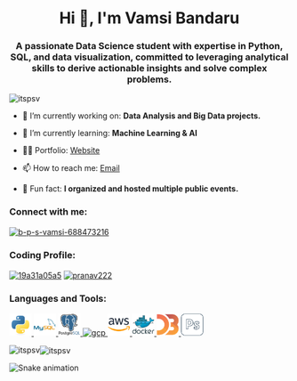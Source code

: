 <h1 align="center">Hi 👋, I'm Vamsi Bandaru</h1>
<h3 align="center">A passionate Data Science student with expertise in Python, SQL, and data visualization, committed to leveraging analytical skills to derive actionable insights and solve complex problems.</h3>

<p align="left"> <img src="https://komarev.com/ghpvc/?username=itspsv&label=Profile%20views&color=0e75b6&style=flat" alt="itspsv" /> </p>

- 🔭 I’m currently working on: **Data Analysis and Big Data projects.**

- 🌱 I’m currently learning: **Machine Learning & AI**

- 👨‍💻 Portfolio: [Website](https://bento.me/vamsi-bandaru)

- 📫 How to reach me: [Email](vamsibandaru360@gmail.com)

- 🎤 Fun fact: **I organized and hosted multiple public events.**

<h3 align="left">Connect with me:</h3>
<p align="left">
<a href="https://linkedin.com/in/b-p-s-vamsi-688473216" target="blank"><img align="center" src="https://raw.githubusercontent.com/rahuldkjain/github-profile-readme-generator/master/src/images/icons/Social/linked-in-alt.svg" alt="b-p-s-vamsi-688473216" height="30" width="40" /></a>

<h3 align="left">Coding Profile:</h3>
<p align="left">
<a href="https://www.hackerrank.com/19a31a05a5" target="blank"><img align="center" src="https://raw.githubusercontent.com/rahuldkjain/github-profile-readme-generator/master/src/images/icons/Social/hackerrank.svg" alt="19a31a05a5" height="30" width="40" /></a>
<a href="https://www.leetcode.com/pranav222" target="blank"><img align="center" src="https://raw.githubusercontent.com/rahuldkjain/github-profile-readme-generator/master/src/images/icons/Social/leet-code.svg" alt="pranav222" height="30" width="40" /></a>

  
</p>

<h3 align="left">Languages and Tools:</h3>
<p align="left">
  <a href="https://www.python.org" target="_blank" rel="noreferrer">
    <img src="https://raw.githubusercontent.com/devicons/devicon/master/icons/python/python-original.svg" alt="python" width="40" height="40"/>
  </a>
  <a href="https://www.mysql.com/" target="_blank" rel="noreferrer">
    <img src="https://raw.githubusercontent.com/devicons/devicon/master/icons/mysql/mysql-original-wordmark.svg" alt="mysql" width="40" height="40"/>
  </a>
  <a href="https://www.postgresql.org" target="_blank" rel="noreferrer">
    <img src="https://raw.githubusercontent.com/devicons/devicon/master/icons/postgresql/postgresql-original-wordmark.svg" alt="postgresql" width="40" height="40"/>
  </a>
  <a href="https://cloud.google.com" target="_blank" rel="noreferrer">
    <img src="https://www.vectorlogo.zone/logos/google_cloud/google_cloud-icon.svg" alt="gcp" width="40" height="40"/>
  </a>
  <a href="https://aws.amazon.com" target="_blank" rel="noreferrer">
    <img src="https://raw.githubusercontent.com/devicons/devicon/master/icons/amazonwebservices/amazonwebservices-original-wordmark.svg" alt="aws" width="40" height="40"/>
  </a>
  <a href="https://www.docker.com/" target="_blank" rel="noreferrer">
    <img src="https://raw.githubusercontent.com/devicons/devicon/master/icons/docker/docker-original-wordmark.svg" alt="docker" width="40" height="40"/>
  </a>
  <a href="https://d3js.org/" target="_blank" rel="noreferrer">
    <img src="https://raw.githubusercontent.com/devicons/devicon/master/icons/d3js/d3js-original.svg" alt="d3js" width="40" height="40"/>
  </a>
  <a href="https://www.photoshop.com/en" target="_blank" rel="noreferrer">
    <img src="https://raw.githubusercontent.com/devicons/devicon/master/icons/photoshop/photoshop-line.svg" alt="photoshop" width="40" height="40"/>
  </a>
</p>


<p><img align="left" src="https://github-readme-stats.vercel.app/api/top-langs?username=itspsv&show_icons=true&locale=en&layout=compact" alt="itspsv" /></p>

<p><img align="center" src="https://github-readme-streak-stats.herokuapp.com/?user=itspsv&" alt="itspsv" /></p>

![Snake animation](https://raw.githubusercontent.com/{itspsv}/{itspsv}/output/github-contribution-grid-snake-dark.svg)
